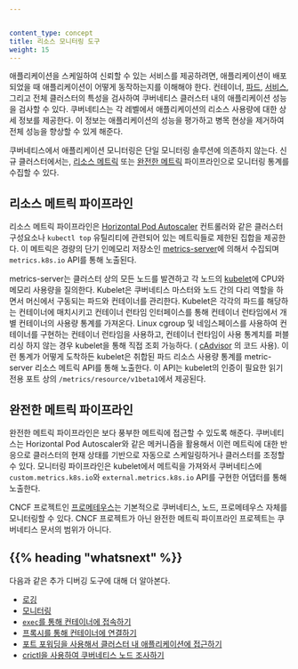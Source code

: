 ```yaml
---


content_type: concept
title: 리소스 모니터링 도구
weight: 15
---
```


<!-- overview -->

애플리케이션을 스케일하여 신뢰할 수 있는 서비스를 제공하려면,
애플리케이션이 배포되었을 때 애플리케이션이 어떻게 동작하는지를 이해해야 한다.
컨테이너, [파드](/ko/docs/concepts/workloads/pods/),
[서비스](/ko/docs/concepts/services-networking/service),
그리고 전체 클러스터의 특성을 검사하여
쿠버네티스 클러스터 내의 애플리케이션 성능을 검사할 수 있다. 쿠버네티스는 각 레벨에서
애플리케이션의 리소스 사용량에 대한 상세 정보를 제공한다.
이 정보는 애플리케이션의 성능을 평가하고
병목 현상을 제거하여 전체 성능을 향상할 수 있게 해준다.

<!-- body -->

쿠버네티스에서 애플리케이션 모니터링은 단일 모니터링 솔루션에 의존하지 않는다.
신규 클러스터에서는, [리소스 메트릭](#리소스-메트릭-파이프라인) 또는
[완전한 메트릭](#완전한-메트릭-파이프라인) 파이프라인으로 모니터링 통계를 수집할 수 있다.

## 리소스 메트릭 파이프라인

리소스 메트릭 파이프라인은
[Horizontal Pod Autoscaler](/ko/docs/tasks/run-application/horizontal-pod-autoscale)
컨트롤러와 같은 클러스터 구성요소나
`kubectl top` 유틸리티에 관련되어 있는
메트릭들로 제한된 집합을 제공한다. 이 메트릭은 경량의 단기 인메모리 저장소인
[metrics-server](https://github.com/kubernetes-sigs/metrics-server)에
의해서 수집되며 `metrics.k8s.io` API를 통해 노출된다.

metrics-server는 클러스터 상의 모든 노드를 발견하고 
각 노드의 [kubelet](/docs/reference/command-line-tools-reference/kubelet/)에 
CPU와 메모리 사용량을 질의한다. 
Kubelet은 쿠버네티스 마스터와 노드 간의 다리 역할을 하면서 
머신에서 구동되는 파드와 컨테이너를 관리한다. 
Kubelet은 각각의 파드를 해당하는 컨테이너에 매치시키고 
컨테이너 런타임 인터페이스를 통해 
컨테이너 런타임에서 개별 컨테이너의 사용량 통계를 가져온다. Linux cgroup 및 네임스페이스를 사용하여 컨테이너를 구현하는 컨테이너 런타임을 사용하고, 컨테이너 런타임이 사용 통계치를 퍼블리싱 하지 않는 경우 kubelet을 통해 직접 조회 가능하다. ( [cAdvisor](https://github.com/google/cadvisor) 의 코드 사용). 이런 통계가 어떻게 도착하든 kubelet은 취합된 파드 리소스 사용량 통계를 metric-server 리소스 메트릭 API를 통해 노출한다.
이 API는 kubelet의 인증이 필요한 읽기 전용 포트 상의 
`/metrics/resource/v1beta1`에서 제공된다.

## 완전한 메트릭 파이프라인

완전한 메트릭 파이프라인은 보다 풍부한 메트릭에 접근할 수 있도록 해준다.
쿠버네티스는 Horizontal Pod Autoscaler와 같은 메커니즘을 활용해서 이런 메트릭에
대한 반응으로 클러스터의 현재 상태를 기반으로 자동으로 스케일링하거나 클러스터를
조정할 수 있다. 모니터링 파이프라인은 kubelet에서 메트릭을 가져와서 쿠버네티스에
`custom.metrics.k8s.io`와 `external.metrics.k8s.io` API를 구현한 어댑터를 통해
노출한다.

CNCF 프로젝트인 [프로메테우스](https://prometheus.io)는 기본적으로 쿠버네티스, 노드, 프로메테우스 자체를 모니터링할 수 있다.
CNCF 프로젝트가 아닌 완전한 메트릭 파이프라인 프로젝트는 쿠버네티스 문서의 범위가 아니다.

## {{% heading "whatsnext" %}}


다음과 같은 추가 디버깅 도구에 대해 더 알아본다.

* [로깅](/ko/docs/concepts/cluster-administration/logging/)
* [모니터링](/ko/docs/tasks/debug/debug-cluster/resource-usage-monitoring/)
* [`exec`를 통해 컨테이너에 접속하기](/ko/docs/tasks/debug/debug-application/get-shell-running-container/)
* [프록시를 통해 컨테이너에 연결하기](/docs/tasks/extend-kubernetes/http-proxy-access-api/)
* [포트 포워딩을 사용해서 클러스터 내 애플리케이션에 접근하기](/ko/docs/tasks/access-application-cluster/port-forward-access-application-cluster/)
* [crictl을 사용하여 쿠버네티스 노드 조사하기](/docs/tasks/debug/debug-cluster/crictl/)
